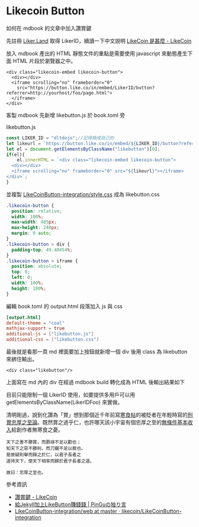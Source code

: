 # Likecoin Button

如何在 mdbook 的文章中加入讚賞鍵

先註冊 [Liker.Land](https://liker.land/) 取得 LikerID，續讀一下中文說明 [LikeCoin 是甚麼 - LikeCoin](https://docs.like.co/v/zh/)

放入 mdbook 產出的 HTML 靜態文件的重點是需要使用 javascript 來動態產生下面 HTML 片段於瀏覽器之中。

```
<div class="likecoin-embed likecoin-button">
  <div></div>
  <iframe scrolling="no" frameborder="0" 
    src="https://button.like.co/in/embed/LikerID/button?referrer=http://yourhost/foo/page.html">
  </iframe>
</div>
```

客製 mdbook 先新增 likebutton.js 於 book.toml 旁

likebutton.js

```js
const LIKER_ID = "dltdojo";//記得換成自己的
let likeurl = `https://button.like.co/in/embed/${LIKER_ID}/button?referrer=${encodeURI(window.location.href)}`;
let el = document.getElementsByClassName("likebutton")[0];
if(el){
    el.innerHTML = `<div class="likecoin-embed likecoin-button">
  <div></div>
  <iframe scrolling="no" frameborder="0" src="${likeurl}"></iframe>
</div>`;
}
```

並複製 [LikeCoinButton-integration/style.css](https://github.com/likecoin/LikeCoinButton-integration/blob/master/web/style.css) 成為 likebutton.css

```css
.likecoin-button {
  position: relative;
  width: 100%;
  max-width: 485px;
  max-height: 240px;
  margin: 0 auto;
}
.likecoin-button > div {
  padding-top: 49.48454%;
}
.likecoin-button > iframe {
  position: absolute;
  top: 0;
  left: 0;
  width: 100%;
  height: 100%;
}
```

編輯 book.toml 的 output.html 段落加入 js 與 css 

```toml
[output.html]
default-theme = "coal"
mathjax-support = true
additional-js = ["likebutton.js"]
additional-css = ["likebutton.css"]
```

最後就是看那一頁 md 裡面要加上按鈕就新增一個 div 後用 class 為 likebutton 來綁住輸出。

```
<div class="likebutton"/>
```

上面寫在 md 內的 div 在經過 mdbook build 轉化成為 HTML 後輸出結果如下

<div class="likebutton"></div>

目前只能限制一個 LikerID 使用，如要提供多用戶可以用 getElementsByClassName(LikerIDFoo) 來實做。

清明剛過，說到化讚為「賞」想到那個近千年前寫[寒食帖](https://zh.wikipedia.org/zh-tw/%E5%AF%92%E9%A3%9F%E5%B8%96)的被貶者在年輕時寫的[刑賞忠厚之至論](https://zh.wikisource.org/zh-hant/%E7%9C%81%E8%A9%A6%E5%88%91%E8%B3%9E%E5%BF%A0%E5%8E%9A%E4%B9%8B%E8%87%B3%E8%AB%96)。既然賞之過乎仁，也許哪天該小宇宙有個忠厚之至的[無條件基本收入](https://zh.wikipedia.org/zh-tw/%E7%84%A1%E6%A2%9D%E4%BB%B6%E5%9F%BA%E6%9C%AC%E6%94%B6%E5%85%A5)給創作者無寒食之憂。

```
天下之善不勝賞，而爵祿不足以勸也；
知天下之惡不勝刑，而刀鋸不足以裁也。
是故疑則舉而歸之於仁，以君子長者之
道待天下，使天下相率而歸於君子長者之道。

故曰：忠厚之至也。
```

參考資訊

- [讚賞鍵 - LikeCoin](https://docs.like.co/v/zh/user-guide/likecoin-button)
- [給Jekyll加上LikeButton賺錢錢 | PinGuの独り言](https://pingu.moe/2020/01/integrate-likebutton-with-jekyll/)
- [LikeCoinButton-integration/web at master · likecoin/LikeCoinButton-integration](https://github.com/likecoin/LikeCoinButton-integration/tree/master/web#2iframe)
